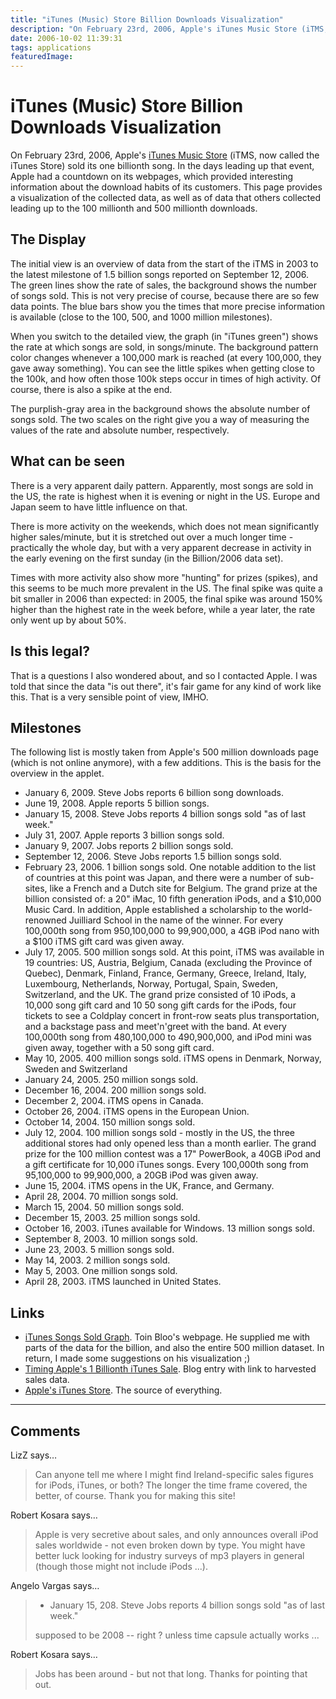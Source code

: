 ```yaml
---
title: "iTunes (Music) Store Billion Downloads Visualization"
description: "On February 23rd, 2006, Apple's iTunes Music Store (iTMS, now called the iTunes Store) sold its one billionth song. In the days leading up that event, Apple had a countdown on its webpages, which provided interesting information about the download habits of its customers. This page provides a visualization of the collected data, as well as of data that others collected leading up to the 100 millionth and 500 millionth downloads."
date: 2006-10-02 11:39:31
tags: applications
featuredImage: 
---
```


# iTunes (Music) Store Billion Downloads Visualization

On February 23rd, 2006, Apple's <a href="http://www.apple.com/itunes/">iTunes Music Store</a> (iTMS, now called the iTunes Store) sold its one billionth song. In the days leading up that event, Apple had a countdown on its webpages, which provided interesting information about the download habits of its customers. This page provides a visualization of the collected data, as well as of data that others collected leading up to the 100 millionth and 500 millionth downloads.

## The Display

The initial view is an overview of data from the start of the iTMS in 2003 to the latest milestone of 1.5 billion songs reported on September 12, 2006. The green lines show the rate of sales, the background shows the number of songs sold. This is not very precise of course, because there are so few data points. The blue bars show you the times that more precise information is available (close to the 100, 500, and 1000 million milestones).

When you switch to the detailed view, the graph (in "iTunes green") shows the rate at which songs are sold, in songs/minute. The background pattern color changes whenever a 100,000 mark is reached (at every 100,000, they gave away something). You can see the little spikes when getting close to the 100k, and how often those 100k steps occur in times of high activity. Of course, there is also a spike at the end.

The purplish-gray area in the background shows the absolute number of songs sold. The two scales on the right give you a way of measuring the values of the rate and absolute number, respectively.

## What can be seen

There is a very apparent daily pattern. Apparently, most songs are sold in the US, the rate is highest when it is evening or night in the US. Europe and Japan seem to have little influence on that.

There is more activity on the weekends, which does not mean significantly higher sales/minute, but it is stretched out over a much longer time - practically the whole day, but with a very apparent decrease in activity in the early evening on the first sunday (in the Billion/2006 data set).

Times with more activity also show more "hunting" for prizes (spikes), and this seems to be much more prevalent in the US. The final spike was quite a bit smaller in 2006 than expected: in 2005, the final spike was around 150% higher than the highest rate in the week before, while a year later, the rate only went up by about 50%.

## Is this legal?

That is a questions I also wondered about, and so I contacted Apple. I was told that since the data "is out there", it's fair game for any kind of work like this. That is a very sensible point of view, IMHO.

## Milestones

The following list is mostly taken from Apple's 500 million downloads page (which is not online anymore), with a few additions. This is the basis for the overview in the applet.
<ul>
	<li>January 6, 2009. Steve Jobs reports 6 billion song downloads.</li>
	<li>June 19, 2008. Apple reports 5 billion songs.</li>
	<li>January 15, 2008. Steve Jobs reports 4 billion songs sold "as of last week."</li>
	<li>July 31, 2007. Apple reports 3 billion songs sold.</li>
	<li>January 9, 2007. Jobs reports 2 billion songs sold.</li>
	<li>September 12, 2006. Steve Jobs reports 1.5 billion songs sold.</li>
	<li>February 23, 2006. 1 billion songs sold. One notable addition to the list of countries at this point was Japan, and there were a number of sub-sites, like a French and a Dutch site for Belgium. The grand prize at the billion consisted of: a 20" iMac, 10 fifth generation iPods, and a $10,000 Music Card. In addition, Apple established a scholarship to the world-renowned Juilliard School in the name of the winner. For every 100,000th song from 950,100,000 to 99,900,000, a 4GB iPod nano with a $100 iTMS gift card was given away.</li>
	<li>July 17, 2005. 500 million songs sold. At this point, iTMS was available in 19 countries: US, Austria, Belgium, Canada (excluding the Province of Quebec), Denmark, Finland, France, Germany, Greece, Ireland, Italy, Luxembourg, Netherlands, Norway, Portugal, Spain, Sweden, Switzerland, and the UK. The grand prize consisted of 10 iPods, a 10,000 song gift card and 10 50 song gift cards for the iPods, four tickets to see a Coldplay concert in front-row seats plus transportation, and a backstage pass and meet'n'greet with the band. At every 100,000th song from 480,100,000 to 490,900,000, and iPod mini was given away, together with a 50 song gift card.</li>
	<li>May 10, 2005. 400 million songs sold. iTMS opens in Denmark, Norway, Sweden and Switzerland</li>
	<li>January 24, 2005. 250 million songs sold.</li>
	<li>December 16, 2004. 200 million songs sold.</li>
	<li>December 2, 2004. iTMS opens in Canada.</li>
	<li>October 26, 2004. iTMS opens in the European Union.</li>
	<li>October 14, 2004. 150 million songs sold.</li>
	<li>July 12, 2004. 100 million songs sold - mostly in the US, the three additional stores had only opened less than a month earlier. The grand prize for the 100 million contest was a 17" PowerBook, a 40GB iPod and a gift certificate for 10,000 iTunes songs. Every 100,000th song from 95,100,000 to 99,900,000, a 20GB iPod was given away.</li>
	<li>June 15, 2004. iTMS opens in the UK, France, and Germany.</li>
	<li>April 28, 2004. 70 million songs sold.</li>
	<li>March 15, 2004. 50 million songs sold.</li>
	<li>December 15, 2003. 25 million songs sold.</li>
	<li>October 16, 2003. iTunes available for Windows. 13 million songs sold.</li>
	<li>September 8, 2003. 10 million songs sold.</li>
	<li>June 23, 2003. 5 million songs sold.</li>
	<li>May 14, 2003. 2 million songs sold.</li>
	<li>May 5, 2003. One million songs sold.</li>
	<li>April 28, 2003. iTMS launched in United States.</li>
</ul>

## Links

<ul>
	<li><a href="http://itunescount.tijdweb.nl/">iTunes Songs Sold Graph</a>. Toin Bloo's webpage. He supplied me with parts of the data for the billion, and also the entire 500 million dataset. In return, I made some suggestions on his visualization ;)</li>
	<li><a href="http://www.anders.com/cms/149/iTunes/1.billionth.song/Apple">Timing Apple's 1 Billionth iTunes Sale</a>. Blog entry with link to harvested sales data.</li>
	<li><a href="http://www.apple.com/itunes/">Apple's iTunes Store</a>. The source of everything.</li>
</ul>


<PostedBy />


<aside class="comments">

---
## Comments

LizZ says…
>	Can anyone tell me where I might find Ireland-specific sales figures for iPods, iTunes, or both? The longer the time frame covered, the better, of course.  Thank you for making this site! 

Robert Kosara says…
>	<p>Apple is very secretive about sales, and only announces overall iPod sales worldwide - not even broken down by type. You might have better luck looking for industry surveys of mp3 players in general (though those might not include iPods ...).</p>

Angelo Vargas says…
>	<ul>
>	<li>January 15, 208. Steve Jobs reports 4 billion songs sold "as of last week."</li>
>	</ul>
>	<p>supposed to be 2008 -- right ? unless time capsule actually works ...</p>

Robert Kosara says…
>	<p>Jobs has been around - but not that long. Thanks for pointing that out.</p>

</aside>

